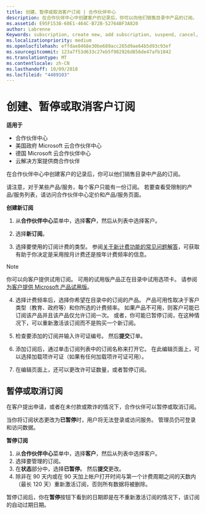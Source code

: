 ```yaml
---
title: 创建、暂停或取消客户订阅 | 合作伙伴中心
description: 在合作伙伴中心中创建客户的记录后，你可以向他们销售目录中产品的订阅。
ms.assetid: E95F1538-60E1-464C-B72B-52764BF3A820
author: Labrenne
Keywords: subscription, create new, add subscription, suspend, cancel,
ms.localizationpriority: medium
ms.openlocfilehash: effdae8468e30be689acc265d9ae64b5d93c93ef
ms.sourcegitcommit: 123a7f53d633c27eb5f982926d856de47afb1042
ms.translationtype: MT
ms.contentlocale: zh-CN
ms.lasthandoff: 10/09/2018
ms.locfileid: "4489103"
---
```

# <a name="create-suspend-or-cancel-customer-subscriptions"></a>创建、暂停或取消客户订阅

**适用于**

-  合作伙伴中心
-  美国政府 Microsoft 云合作伙伴中心
-  德国 Microsoft 云合作伙伴中心
-  云解决方案提供商合作伙伴

在合作伙伴中心中创建客户的记录后，你可以他们销售目录中产品的订阅。

请注意，对于某些产品/服务，每个客户只能有一份订阅。 若要查看受限制的产品/服务列表，请访问合作伙伴中心定价和产品/服务页面。 


**创建新订阅**

1.  从**合作伙伴中心**菜单中，选择**客户**，然后从列表中选择客户。

2.  选择**新订阅**。

3.  选择要使用的订阅计费的类型。  参阅[关于新计费功能的常见问题解答](faq-about-new-billing-features.md)，可获取有助于你决定是采用按月计费还是按年计费频率的信息。
 
 >[!Note]
 >你可以向客户提供试用订阅。 可用的试用版产品正在目录中试用选项卡。 请参阅[为客户提供 Microsoft 产品试用版](offer-your-customers-trials-of-microsoft-products.md)。

 
4. 选择计费频率后，选择你希望在目录中的订阅的产品。 产品可用性取决于客户类型（教育、政府等）和你所选的计费频率。 如果产品不可用，则客户可能已订阅该产品并且该产品仅允许订阅一次。 或者，你可能已暂停订阅，在这种情况下，可以重新激活该订阅而不是购买一个新订阅。

5. 检查要添加的订阅并输入许可证编号。 然后**提交**订单。

6.  添加订阅后，通过单击订阅列表中的订阅名称来打开它。 在此编辑页面上，可以选择加载项许可证（如果有任何加载项许可证可用）。

7.  在编辑页面上，还可以更改许可证数量，或者暂停订阅。

## <a name="suspend-or-cancel-a-subscription"></a>暂停或取消订阅

在客户提出申请，或者在未付款或欺诈的情况下，合作伙伴可以暂停或取消订阅。

当你将订阅状态更改为**已暂停**时，用户将无法登录或访问服务。 管理员仍可登录和访问数据。

**暂停订阅**

1.  从**合作伙伴中心**菜单中，选择**客户**，然后从列表中选择客户。
2.  选择要管理的订阅。
3.  在**状态**部分中，选择**已暂停**。 然后**提交**更改。
4.  除非在 90 天内或在 90 天加上帐户打开时间与第一个计费周期之间的天数内（最长 120 天）重新激活订阅，否则所有数据将被删除。

暂停订阅后，你在**暂停**按钮下看到的日期即是在不重新激活订阅的情况下，该订阅的自动过期日期。 




 



